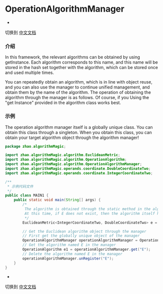 # OperationAlgorithmManager

-
切换到 [中文文档](https://github.com/BeardedManZhao/algorithmStar/blob/main/KnowledgeDocument/OperationAlgorithmManager-Chinese.md)

### 介绍

In this framework, the relevant algorithms can be obtained by using getInstance. Each algorithm corresponds to this
name, and this name will be stored in the hash set together with the algorithm, which can be stored once and used
multiple times.

You can repeatedly obtain an algorithm, which is in line with object reuse, and you can also use the manager to continue
unified management, and obtain them by the name of the algorithm. The operation of obtaining the algorithm through the
manager is as follows. Of course, if you Using the "get Instance" provided in the algorithm class works best.

### 示例

The operation algorithm manager itself is a globally unique class. You can obtain this class through a singleton. When
you obtain this class, you can obtain your target algorithm object through the algorithm manager!

```java
package zhao.algorithmMagic;

import zhao.algorithmMagic.algorithm.EuclideanMetric;
import zhao.algorithmMagic.algorithm.OperationAlgorithm;
import zhao.algorithmMagic.algorithm.OperationAlgorithmManager;
import zhao.algorithmMagic.operands.coordinate.DoubleCoordinateTwo;
import zhao.algorithmMagic.operands.coordinate.IntegerCoordinateTwo;

/**
 * 示例代码文件
 */
public class MAIN1 {
    public static void main(String[] args) {
        /*
         The algorithm is obtained through the static method in the algorithm. 
         At this time, if E does not exist, then the algorithm itself has been automatically registered in the manager
         */
        EuclideanMetric<IntegerCoordinateTwo, DoubleCoordinateTwo> e = EuclideanMetric.getInstance("E");

        // Get the Euclidean algorithm object through the manager
        // First get the globally unique object of the manager
        OperationAlgorithmManager operationAlgorithmManager = OperationAlgorithmManager.getInstance();
        // Get the algorithm named E in the manager
        OperationAlgorithm e1 = operationAlgorithmManager.get("E");
        // Delete the algorithm named E in the manager
        operationAlgorithmManager.unRegister("E");
    }
}

```

-
切换到 [中文文档](https://github.com/BeardedManZhao/algorithmStar/blob/main/KnowledgeDocument/OperationAlgorithmManager-Chinese.md)
